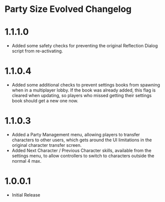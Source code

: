 Party Size Evolved Changelog
=======
# 1.1.1.0
* Added some safety checks for preventing the original Reflection Dialog script from re-activating.

# 1.1.0.4
* Added some additional checks to prevent settings books from spawning when in a multiplayer lobby. If the book was already added, this flag is cleared when updating, so players who missed getting their settings book should get a new one now.

# 1.1.0.3
* Added a Party Management menu, allowing players to transfer characters to other users, which gets around the UI limitations in the original character transfer screen.
* Added Next Character / Previous Character skills, available from the settings menu, to allow controllers to switch to characters outside the normal 4 max.

# 1.0.0.1
* Initial Release
